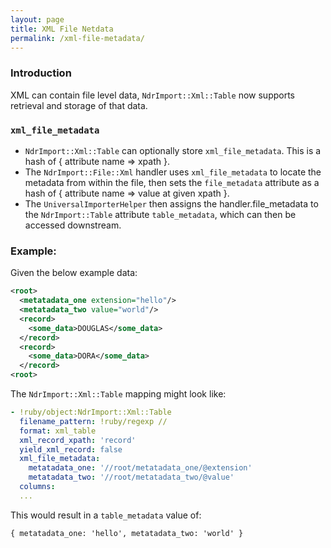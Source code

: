 ```yaml
---
layout: page
title: XML File Netdata
permalink: /xml-file-metadata/
---
```


### Introduction
XML can contain file level data, `NdrImport::Xml::Table` now supports retrieval and storage of that data.

### `xml_file_metadata`
* `NdrImport::Xml::Table` can optionally store `xml_file_metadata`. This is a hash of { attribute name => xpath }.
* The `NdrImport::File::Xml` handler uses `xml_file_metadata` to locate the metadata from within the file, then sets the `file_metadata` attribute as a hash of { attribute name => value at given xpath }.
* The `UniversalImporterHelper` then assigns the handler.file_metadata to the `NdrImport::Table` attribute `table_metadata`, which can then be accessed downstream.


###  Example:
Given the below example data:

```xml
<root>
  <metatadata_one extension="hello"/>
  <metatadata_two value="world"/>
  <record>
    <some_data>DOUGLAS</some_data>
  </record>
  <record>
    <some_data>DORA</some_data>
  </record>
<root>
```

The `NdrImport::Xml::Table` mapping might look like:

```yaml
- !ruby/object:NdrImport::Xml::Table
  filename_pattern: !ruby/regexp //
  format: xml_table
  xml_record_xpath: 'record'
  yield_xml_record: false
  xml_file_metadata:
    metatadata_one: '//root/metatadata_one/@extension'
    metatadata_two: '//root/metatadata_two/@value'
  columns:
  ...
```

This would result in a `table_metadata` value of:
```
{ metatadata_one: 'hello', metatadata_two: 'world' }
```
